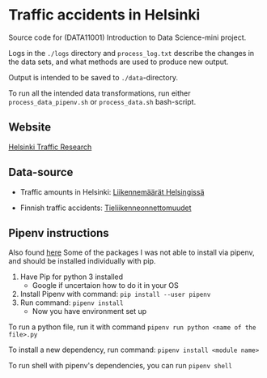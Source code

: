 # Traffic accidents in Helsinki

Source code for (DATA11001) Introduction to Data Science-mini project.

Logs in the `./logs` directory and `process_log.txt` describe the changes in the data sets, and what methods are used to produce new output.

Output is intended to be saved to `./data`-directory.

To run all the intended data transformations, run either `process_data_pipenv.sh` or `process_data.sh` bash-script.

## Website

[Helsinki Traffic Research](https://helsinki-traffic-research.herokuapp.com)

## Data-source

- Traffic amounts in Helsinki: [Liikennemäärät Helsingissä](https://www.avoindata.fi/data/fi/dataset/liikennemaarat-helsingissa)

- Finnish traffic accidents: [Tieliikenneonnettomuudet](https://www.avoindata.fi/data/fi/dataset/tieliikenneonnettomuudet)

## Pipenv instructions

Also found [here](http://docs.python-guide.org/en/latest/dev/virtualenvs/)
Some of the packages I was not able to install via pipenv, and should be installed individually with pip.

1. Have Pip for python 3 installed
    - Google if uncertaion how to do it in your OS
2. Install Pipenv with command: `pip install --user pipenv`
3. Run command: `pipenv install`
    - Now you have environment set up


To run a python file, run it with command `pipenv run python <name of the file>.py`


To install a new dependency, run command: `pipenv install <module name>`


To run shell with pipenv's dependencies, you can run `pipenv shell`
